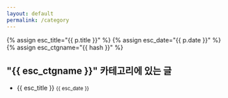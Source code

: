 ```yaml
---
layout: default
permalink: /category
---
```

{% assign esc_title="{{ p.title }}" %}
{% assign esc_date="{{ p.date }}" %}
{% assign esc_ctgname="{{ hash }}" %}

<div id="post-list">
  <h2 class="title is-2">"{{ esc_ctgname }}" 카테고리에 있는 글</h2>
  <ul>
    <li v-for="p in posts" v-if="p.categories.indexOf(hash) != -1">
      <a v-bind:href="p.url">{{ esc_title }}</a> <small>{{ esc_date }}</small>
    </li>
  </ul>
</div>

<script>
var hash = decodeURI(window.location.hash.substr(1));

var postList = new Vue({
  el: '#post-list',
  data: {
    posts: []
  }
});

axios.get('/posts.json')
  .then(function (response) {
    postList.posts = response.data.posts;
  })
  .catch(function (error) {
    console.log(error);
  });
</script>
